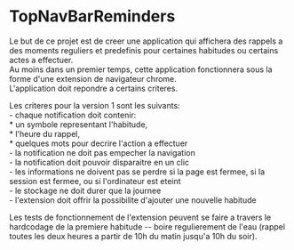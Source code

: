 # TopNavBarReminders

Le but de ce projet est de creer une application qui affichera des rappels a des moments reguliers et predefinis pour certaines habitudes ou certains actes a effectuer.  
Au moins dans un premier temps, cette application fonctionnera sous la forme d'une extension de navigateur chrome.  
L'application doit repondre a certains criteres.  

Les criteres pour la version 1 sont les suivants:  
    - chaque notification doit contenir:  
        * un symbole representant l'habitude,  
        * l'heure du rappel,  
        * quelques mots pour decrire l'action a effectuer  
    - la notification ne doit pas empecher la navigation  
    - la notification doit pouvoir disparaitre en un clic  
    - les informations ne doivent pas se perdre si la page est fermee, si la session est fermee, ou si l'ordinateur est eteint  
    - le stockage ne doit durer que la journee  
    - l'extension doit offrir la possibilite d'ajouter une nouvelle habitude  

Les tests de fonctionnement de l'extension peuvent se faire a travers le hardcodage de la premiere habitude -- boire regulierement de l'eau (rappel toutes les deux heures a partir de 10h du matin jusqu'a 10h du soir).

